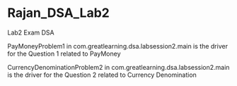 # Rajan_DSA_Lab2
Lab2 Exam DSA

PayMoneyProblem1 in com.greatlearning.dsa.labsession2.main is the driver for the Question 1 related to PayMoney

CurrencyDenominationProblem2 in com.greatlearning.dsa.labsession2.main is the driver for the Question 2 related to Currency Denomination
